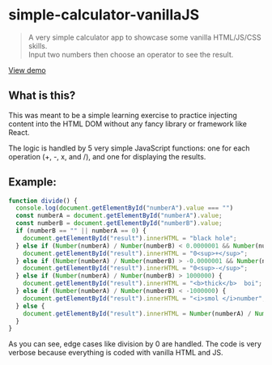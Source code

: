# simple-calculator-vanillaJS
> A very simple calculator app to showcase some vanilla HTML/JS/CSS skills.\
Input two numbers then choose an operator to see the result.

[View demo](https://nifty-torvalds-47b1b1.netlify.app/)

## What is this?

This was meant to be a simple learning exercise to practice injecting content into the HTML DOM without any fancy library or framework like React.

The logic is handled by 5 very simple JavaScript functions: one for each operation (+, -, x, and /), and one for displaying the results.

## Example:

```javascript
function divide() {
  console.log(document.getElementById("numberA").value === "")
  const numberA = document.getElementById("numberA").value;
  const numberB = document.getElementById("numberB").value;
  if (numberB == "" || numberA == 0) {
    document.getElementById("result").innerHTML = "black hole";
  } else if (Number(numberA) / Number(numberB) < 0.0000001 && Number(numberA) / Number(numberB) > 0) {
    document.getElementById("result").innerHTML = "0<sup>+</sup>";
  } else if (Number(numberA) / Number(numberB) > -0.0000001 && Number(numberA) / Number(numberB) < 0) {
    document.getElementById("result").innerHTML = "0<sup>-</sup>";
  } else if (Number(numberA) / Number(numberB) > 1000000) {
    document.getElementById("result").innerHTML = "<b>thick</b>  boi";
  } else if (Number(numberA) / Number(numberB) < -1000000) {
    document.getElementById("result").innerHTML = "<i>smol </i>number";
  } else {
    document.getElementById("result").innerHTML = Number(numberA) / Number(numberB);
  }  
}
```

As you can see, edge cases like division by 0 are handled. The code is very verbose because everything is coded with vanilla HTML and JS.
